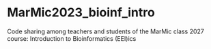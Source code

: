 # MarMic2023_bioinf_intro
Code sharing among teachers and students of the MarMic class 2027 course: Introduction to Bioinformatics (EEI)ics
